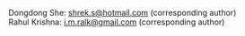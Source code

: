 Dongdong She: shrek.s@hotmail.com (corresponding author)  
Rahul Krishna: i.m.ralk@gmail.com (corresponding author)
